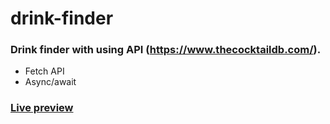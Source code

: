 # drink-finder

### Drink finder with using API (https://www.thecocktaildb.com/). 

- Fetch API
- Async/await

### [Live preview](https://kumiasto.github.io/drink-finder/)
